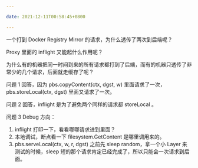 ```yaml
---

date: 2021-12-11T00:58:45+0800

---
```


一个打到 Docker Registry Mirror 的请求，为什么透传了两次到后端呢？

Proxy 里面的 inflight 又能起什么作用呢？

为什么有的机器把同一时间到来的所有请求都打到了后端，而有的机器只透传了非常少的几个请求，后面就走缓存了呢？


问题 1 回答，因为 pbs.copyContent(ctx, dgst, w) 里面请求了一次，pbs.storeLocal(ctx, dgst) 里面又请求了一次。

问题 2 回答，inflight 是为了避免两个同样的请求都 storeLocal 。

问题 3 Debug 方向：

1. inflight 打印一下，看看哪哪请求进到里面？
2. 本地调试，断点看一下 filesystem.GetContent 是哪里调用来的。
3. pbs.serveLocal(ctx, w, r, dgst) 之前先 sleep random，拿一个小 Layer 来测试的时候，sleep 短的那个请求肯定已经完成了，所以只能会一次请求到后面。
